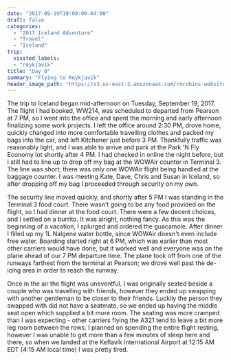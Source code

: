 ```yaml
---
date: "2017-09-19T19:00:00-04:00"
draft: false
categories:
  - "2017 Iceland Adventure"
  - "Travel"
  - "Iceland"
trip:
  visited_labels:
  - "reykjavik"
title: "Day 0"
summary: "Flying to Reykjavík"
header_image_path: "https://s3.us-east-2.amazonaws.com/rmrobins-website-photos/2017-09-iceland/IMG_6810.JPG"
---
```


The trip to Iceland began mid-afternoon on Tuesday, September 19, 2017. The flight I had booked, WW214, was scheduled to departed from Pearson at 7 PM, so I went into the office and spent the morning and early afternoon finalizing some work projects. I left the office around 2:30 PM, drove home, quickly changed into more comfortable travelling clothes and packed my bags into the car, and left Kitchener just before 3 PM. Thankfully traffic was reasonably light, and I was able to arrive and park at the Park 'N Fly Economy lot shortly after 4 PM. I had checked in online the night before, but I still had to line up to drop off my bag at the WOWAir counter in Terminal 3. The line was short; there was only one WOWAir flight being handled at the baggage counter. I was meeting Kate, Dave, Chris and Susan in Iceland, so after dropping off my bag I proceeded through security on my own.

The security line moved quickly, and shortly after 5 PM I was standing in the Terminal 3 food court. There wasn't going to be any food provided on the flight, so I had dinner at the food court. There were a few decent choices, and I settled on a burrito. It was alright, nothing fancy. As this was the beginning of a vacation, I splurged and ordered the guacamole. After dinner I filled up my 1L Nalgene water bottle, since WOWAir doesn't even include free water. Boarding started right at 6 PM, which was earlier than most other carriers would have done, but it worked well and everyone was on the plane ahead of our 7 PM departure time. The plane took off from one of the runways farthest from the terminal at Pearson; we drove well past the de-icing area in order to reach the runway.

Once in the air the flight was uneventful. I was originally seated beside a couple who was travelling with friends, however they ended up swapping with another gentleman to be closer to their friends. Luckily the person they swapped with did not have a seatmate, so we ended up having the middle seat open which supplied a bit more room. The seating was more cramped than I was expecting - other carriers flying the A321 tend to leave a bit more leg room between the rows. I planned on spending the entire flight resting, however I was unable to get more than a few minutes of sleep here and there, so when we landed at the Keflavík International Airport at 12:15 AM EDT (4:15 AM local time) I was pretty tired.
